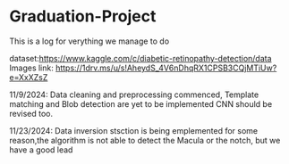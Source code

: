 # Graduation-Project

This is a log for verything we manage to do


dataset:https://www.kaggle.com/c/diabetic-retinopathy-detection/data
Images link: https://1drv.ms/u/s!AheydS_4V6nDhqRX1CPSB3CQjMTiUw?e=XxXZsZ




11/9/2024: Data cleaning and preprocessing commenced, Template matching and Blob detection are yet to be implemented
           CNN should be revised too.

11/23/2024: Data inversion stsction is being emplemented
            for some reason,the algorithm is not able to detect the Macula or the notch, but we have a good lead  


           

